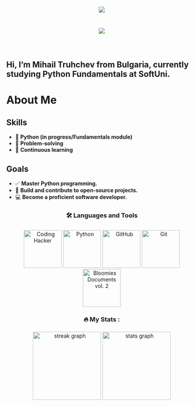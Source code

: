<br clear="both">

<div align="center">
  <img align="center" src="https://visitor-badge.laobi.icu/badge?page_id=TruhchevMihail.TruhchevMihail&left_color=deepskyblue&right_color=palegreen&left_text=Profile%20Views" />
</div>

###

<div align="center">
  <br>
  <img src="https://readme-typing-svg.herokuapp.com?color=36BCF7&size=24&center=true&vCenter=true&lines=Welcome+to+my+GitHub!;I+love+coding+in+Python;Let%27s+build+something+amazing!" />
  <br>
</div>

###

<br clear="both">

<h2 align="left">Hi, I’m Mihail Truhchev from Bulgaria, currently studying Python Fundamentals at SoftUni.</h3>
 
# About Me  

## **Skills**  
- 🐍 **Python (in progress/Fundamentals module)**  
- 🧩 **Problem-solving**  
- 📘 **Continuous learning**  

## **Goals**  
- ✅ **Master Python programming.**  
- 🌟 **Build and contribute to open-source projects.**  
- 💻 **Become a proficient software developer.**  

<h3 align="center">🛠 Languages and Tools  </h3>

###

<div align="center">
  <img src="https://media2.giphy.com/media/v1.Y2lkPTc5MGI3NjExZTh3YXBwNDA1dHVoaWJ3Ymw2Nno5MzFpbHpvZWplbmNnc2JubXl6MyZlcD12MV9pbnRlcm5hbF9naWZfYnlfaWQmY3Q9Zw/78XCFBGOlS6keY1Bil/giphy.gif" alt="Coding Hacker" height="100">
  <img src="https://media.giphy.com/media/UtEd87cLAH789bR5sk/giphy.gif" alt="Python" height="100"> 
  <img src="https://media1.giphy.com/media/v1.Y2lkPTc5MGI3NjExcHd4eXo2MTZkYTM0N21mYnN3NGZkYnFyOWlmZDYwNzM1ZWJ2OHVzZCZlcD12MV9pbnRlcm5hbF9naWZfYnlfaWQmY3Q9Zw/du3J3cXyzhj75IOgvA/giphy.gif" alt="GitHub" height="100">
  <img src="https://media.giphy.com/media/kH1DBkPNyZPOk0BxrM/giphy.gif" alt="Git" height="100">
  <img src="https://media1.giphy.com/media/v1.Y2lkPTc5MGI3NjExY2swcjdjeTg0MDJvdTZibWNkZGhmbjQ4NGZrYTBpeWRjYnBmNGplbyZlcD12MV9pbnRlcm5hbF9naWZfYnlfaWQmY3Q9Zw/hKwCkDIGGoWEtm6PHm/giphy.gif" alt="Bloomies Documents vol. 2" height="100">
</div>

###

<h3 align="center">🔥   My Stats :</h3>

###

<div align="center">
  <img src="https://streak-stats.demolab.com?user=TruhchevMihail&locale=en&mode=daily&theme=dark&hide_border=false&border_radius=5&order=3" height="180" alt="streak graph" />
  <img src="https://github-readme-stats.vercel.app/api?username=TruhchevMihail&hide_title=true&hide_rank=true&show_icons=true&include_all_commits=true&count_private=true&disable_animations=false&theme=dark&locale=en&hide_border=false&order=1" height="180" alt="stats graph" />
</div>

